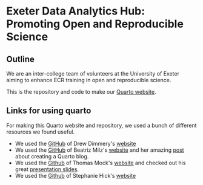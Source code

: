 # Exeter Data Analytics Hub: Promoting Open and Reproducible Science

## Outline

We are an inter-college team of volunteers at the University of Exeter aiming to enhance ECR training in open and reproducible science.

This is the repository and code to make our [Quarto website](https://exeter-data-analytics.github.io/).

## Links for using quarto

For making this Quarto website and repository, we used a bunch of different resources we found useful.

- We used the [GitHub](https://github.com/ddimmery/quarto-website) of Drew Dimmery's [website](https://ddimmery.com/)
- We used the [GitHub](https://github.com/beatrizmilz/blog-en) of Beatriz Milz's [website](https://beamilz.com/) and her amazing [post](https://beamilz.com/posts/2022-06-05-creating-a-blog-with-quarto/en/) about creating a Quarto blog.
- We used the [Github](https://github.com/jthomasmock/themockup-blog) of Thomas Mock's [website](https://themockup.blog/) and checked out his great [presentation slides](https://rstudio-conf-2022.github.io/get-started-quarto/materials/06-websites.html#/websites).
- We used the [Github](https://github.com/stephaniehicks/jhustatcomputing2022) of Stephanie Hick's [website](https://www.stephaniehicks.com/jhustatcomputing2022/)
